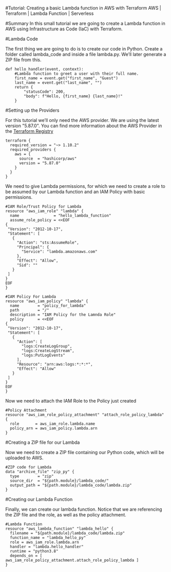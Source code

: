 #Tutorial: Creating a basic Lambda function in AWS with Terraform
AWS | Terraform | Lambda Function | Serverless

#Summary
In this small tutorial we are going to create a Lambda function in AWS using Infrastructure as Code (IaC) with Terraform.

#Lambda Code

The first thing we are going to do is to create our code in Python. Create a folder called lambda_code and inside a file lambda.py. We’ll later generate a ZIP file from this. 

```
def hello_handler(event, context):
    #Lambda function to greet a user with their full name.
    first_name = event.get("first_name", "Guest")
    last_name = event.get("last_name", "")
    return {
        "statusCode": 200,
        "body": f"Hello, {first_name} {last_name}!"
    }
```

#Setting up the Providers

For this tutorial we’ll only need the AWS provider. We are using the latest version "5.87.0".
You can find more information about the AWS Provider in the [Terraform Registry](https://registry.terraform.io/providers/hashicorp/aws/latest)

```
terraform {
  required_version = "~> 1.10.2"
  required_providers {
    aws = {
      source  = "hashicorp/aws"
      version = "5.87.0"
    }
  }
}
```

We need to give Lambda permissions, for which we need to create a role to be assumed by our Lambda function and an IAM Policy with basic permissions. 

```
#IAM Role/Trust Policy for Lambda
resource "aws_iam_role" "lambda" {
  name               = "hello_lambda_function"
  assume_role_policy = <<EOF
{
 "Version": "2012-10-17",
 "Statement": [
   {
     "Action": "sts:AssumeRole",
     "Principal": {
       "Service": "lambda.amazonaws.com"
     },
     "Effect": "Allow",
     "Sid": ""
   }
 ]
}
EOF
}

#IAM Policy For Lambda
resource "aws_iam_policy" "lambda" {
  name        = "policy_for_lambda"
  path        = "/"
  description = "IAM Policy for the Lamnda Role"
  policy      = <<EOF
{
 "Version": "2012-10-17",
 "Statement": [
   {
     "Action": [
       "logs:CreateLogGroup",
       "logs:CreateLogStream",
       "logs:PutLogEvents"
     ],
     "Resource": "arn:aws:logs:*:*:*",
     "Effect": "Allow"
   }
 ]
}
EOF
}
```

Now we need to attach the IAM Role to the Policy just created

```
#Policy Attachment 
resource "aws_iam_role_policy_attachment" "attach_role_policy_lambda" {
  role       = aws_iam_role.lambda.name
  policy_arn = aws_iam_policy.lambda.arn
}
```

#Creating a ZIP file for our Lambda

Now we need to create a ZIP file containing our Python code, which will be uploaded to AWS. 

```
#ZIP code for Lambda
data "archive_file" "zip_py" {
  type        = "zip"
  source_dir  = "${path.module}/lambda_code/"
  output_path = "${path.module}/lambda_code/lambda.zip"
}
```
#Creating our Lambda Function

Finally, we can create our lambda function. Notice that we are referencing the ZIP file and the role, as well as the policy attachment. 

```
#Lambda Function
resource "aws_lambda_function" "lambda_hello" {
  filename = "${path.module}/lambda_code/lambda.zip"
  function_name = "lambda_hello_py"
  role = aws_iam_role.lambda.arn
  handler = "lambda.hello_handler"
  runtime = "python3.8"
  depends_on = [ aws_iam_role_policy_attachment.attach_role_policy_lambda ]
}
```




